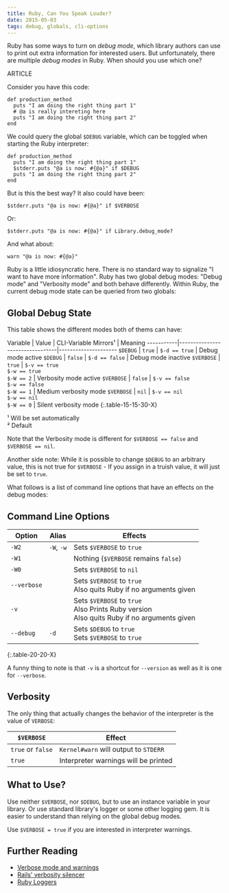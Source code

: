 ```yaml
---
title: Ruby, Can You Speak Louder?
date: 2015-05-03
tags: debug, globals, cli-options
---
```


Ruby has some ways to turn on *debug mode*, which library authors can use to print out extra information for interested users. But unfortunately, there are multiple *debug modes* in Ruby. When should you use which one?

ARTICLE

Consider you have this code:

    def production_method
      puts "I am doing the right thing part 1"
      # @a is really intereting here
      puts "I am doing the right thing part 2"
    end

We could query the global `$DEBUG` variable, which can be toggled when starting the Ruby interpreter:

    def production_method
      puts "I am doing the right thing part 1"
      $stderr.puts "@a is now: #{@a}" if $DEBUG
      puts "I am doing the right thing part 2"
    end

But is this the best way? It also could have been:

    $stderr.puts "@a is now: #{@a}" if $VERBOSE

Or:

    $stderr.puts "@a is now: #{@a}" if Library.debug_mode?

And what about:

    warn "@a is now: #{@a}"

Ruby is a little idiosyncratic here. There is no standard way to signalize "I want to have more information". Ruby has two global debug modes: "Debug mode" and "Verbosity mode" and both behave differently. Within Ruby, the current debug mode state can be queried from two globals:

## Global Debug State

This table shows the different modes both of thems can have:

Variable   | Value   | CLI-Variable Mirrors¹ | Meaning
-----------|---------------------------------|---------------------
`$DEBUG`   | `true`  | `$-d == true`         | Debug mode active
`$DEBUG`   | `false` | `$-d == false`        | Debug mode inactive
`$VERBOSE` | `true`  | `$-v == true`<br>`$-w == true`<br>`$-W == 2`   | Verbosity mode active
`$VERBOSE` | `false` | `$-v == false`<br>`$-w == false`<br>`$-W == 1` | Medium verbosity mode
`$VERBOSE` | `nil`   | `$-v == nil`<br>`$-w == nil`<br>`$-W == 0`     | Silent verbosity mode
{:.table-15-15-30-X}

¹ Will be set automatically<br>
² Default

Note that the Verbosity mode is different for `$VERBOSE == false` and `$VERBOSE == nil`.

Another side note: While it is possible to change `$DEBUG` to an arbitrary value, this is not true for `$VERBOSE` - If you assign in a truish value, it will just be set to `true`.

What follows is a list of command line options that have an effects on the debug modes:

## Command Line Options

Option      | Alias      | Effects
------------|------------|--------
`-W2`       | `-W`, `-w` | Sets `$VERBOSE` to `true`
`-W1`       |            | Nothing (`$VERBOSE` remains `false`)
`-W0`       |            | Sets `$VERBOSE` to `nil`
`--verbose` |            | Sets `$VERBOSE` to `true`<br>Also quits Ruby if no arguments given
`-v`        |            | Sets `$VERBOSE` to `true`<br>Also Prints Ruby version<br>Also quits Ruby if no arguments given
`--debug`   | `-d`       | Sets `$DEBUG` to `true`<br>Sets `$VERBOSE` to `true`
{:.table-20-20-X}

A funny thing to note is that `-v` is a shortcut for `--version` as well as it is one for `--verbose`.

## Verbosity

The only thing that actually changes the behavior of the interpreter is the value of `VERBOSE`:

`$VERBOSE`             | Effect
-----------------------|--------------------------------
`true` or `false`      | `Kernel#warn` will output to `STDERR`
`true`                 | Interpreter warnings will be printed

## What to Use?

Use neither `$VERBOSE`, nor `$DEBUG`, but to use an instance variable in your library. Or use standard library's logger or some other logging gem. It is easier to understand than relying on the global debug modes.

Use `$VERBOSE = true` if you are interested in interpreter warnings.

## Further Reading
- [Verbose mode and warnings](http://mislav.uniqpath.com/2011/06/ruby-verbose-mode/)
- [Rails' verbosity silencer](http://api.rubyonrails.org/classes/Kernel.html#method-i-silence_warnings)
- [Ruby Loggers](https://www.ruby-toolbox.com/categories/Logging)
